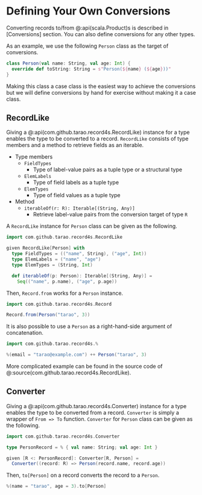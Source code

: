 Defining Your Own Conversions
=============================

Converting records to/from @:api(scala.Product)s is described in [Conversions] section.
You can also define conversions for any other types.

As an example, we use the following `Person` class as the target of conversions.

```scala mdoc
class Person(val name: String, val age: Int) {
  override def toString: String = s"Person(${name} (${age}))"
}
```

Making this class a case class is the easiest way to achieve the conversions but we will
define conversions by hand for exercise without making it a case class.

RecordLike
----------

Giving a @:api(com.github.tarao.record4s.RecordLike) instance for a type enables the type
to be converted to a record.  `RecordLike` consists of type members and a method to
retrieve fields as an iterable.

- Type members
    - `FieldTypes`
        - Type of label-value pairs as a tuple type or a structural type
    - `ElemLabels`
        - Type of field labels as a tuple type
    - `ElemTypes`
        - Type of field values as a tuple type
- Method
    - `iterableOf(r: R): Iterable[(String, Any)]`
        - Retrieve label-value pairs from the conversion target of type `R`

A `RecordLike` instance for `Person` class can be given as the following.

```scala mdoc
import com.github.tarao.record4s.RecordLike

given RecordLike[Person] with
  type FieldTypes = (("name", String), ("age", Int))
  type ElemLabels = ("name", "age")
  type ElemTypes = (String, Int)

  def iterableOf(p: Person): Iterable[(String, Any)] =
    Seq(("name", p.name), ("age", p.age))
```

Then, `Record.from` works for a `Person` instance.

```scala mdoc:mline
import com.github.tarao.record4s.Record

Record.from(Person("tarao", 3))
```

It is also possible to use a `Person` as a right-hand-side argument of concatenation.

```scala mdoc:invisible
import com.github.tarao.record4s.%
```

```scala mdoc:mline
%(email = "tarao@example.com") ++ Person("tarao", 3)
```

More complicated example can be found in the source code of
@:source(com.github.tarao.record4s.RecordLike).

Converter
---------

Giving a @:api(com.github.tarao.record4s.Converter) instance for a type enables the type
to be converted from a record.  `Converter` is simply a wrapper of `From => To` function.
`Converter` for `Person` class can be given as the following.

```scala mdoc
import com.github.tarao.record4s.Converter

type PersonRecord = % { val name: String; val age: Int }

given [R <: PersonRecord]: Converter[R, Person] =
  Converter((record: R) => Person(record.name, record.age))
```

Then, `to[Person]` on a record converts the record to a `Person`.

```scala mdoc:mline
%(name = "tarao", age = 3).to[Person]
```
